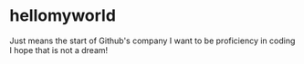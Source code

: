 # hellomyworld
Just means the start of Github's company
I want to be proficiency in coding
I hope that is not a dream!

